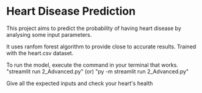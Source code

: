 # Heart Disease Prediction
This project aims to predict the probability of having heart disease by analysing some input parameters.

It uses ranfom forest algorithm to provide close to accurate results.
Trained with the heart.csv dataset.

To run the model, execute the command in your terminal that works.
"streamlit run 2_Advanced.py" (or)
"py -m streamlit run 2_Advanced.py"

Give all the expected inputs and check your heart's health
